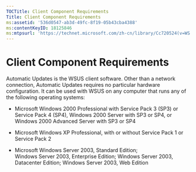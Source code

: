 ```yaml
---
TOCTitle: Client Component Requirements
Title: Client Component Requirements
ms:assetid: '536d0547-ab3d-49fc-8f19-05b43cba4388'
ms:contentKeyID: 18125846
ms:mtpsurl: 'https://technet.microsoft.com/zh-cn/library/Cc720524(v=WS.10)'
---
```


Client Component Requirements
=============================

Automatic Updates is the WSUS client software. Other than a network connection, Automatic Updates requires no particular hardware configuration. It can be used with WSUS on any computer that runs any of the following operating systems:

-   Microsoft Windows 2000 Professional with Service Pack 3 (SP3) or Service Pack 4 (SP4), Windows 2000 Server with SP3 or SP4, or Windows 2000 Advanced Server with SP3 or SP4

-   Microsoft Windows XP Professional, with or without Service Pack 1 or Service Pack 2

-   Microsoft Windows Server 2003, Standard Edition; Windows Server 2003, Enterprise Edition; Windows Server 2003, Datacenter Edition; Windows Server 2003, Web Edition